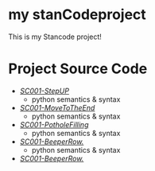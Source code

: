 # my stanCodeproject
This is my Stancode project!
# Project Source Code
- *[SC001-StepUP](StepUp.py)* 
  -  python semantics & syntax 
- *[SC001-MoveToTheEnd](MoveToTheEnd.py)*   
  -  python semantics & syntax
- *[SC001-PotholeFilling](PotholeFilling.py)* 
  -  python semantics & syntax
- *[SC001-BeeperRow.](BeeperRow.py)*
  -  python semantics & syntax
- *[SC001-BeeperRow.](BeeperRow.py)*

